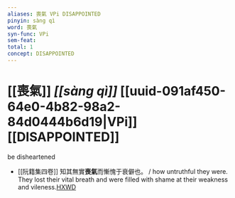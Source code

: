 ```yaml
---
aliases: 喪氣 VPi DISAPPOINTED
pinyin: sàng qì
word: 喪氣
syn-func: VPi
sem-feat: 
total: 1
concept: DISAPPOINTED 
---
```

# [[喪氣]] *[[sàng qì]]*  [[uuid-091af450-64e0-4b82-98a2-84d0444b6d19|VPi]] [[DISAPPOINTED]]
be disheartened
 - [[阮籍集四卷]] 知其無實**喪氣**而慚愧于衰僻也。 / how untruthful they were. They lost their vital breath and were filled with shame at their weakness and vileness.[HXWD](https://hxwd.org/textview.html?location=CH2b1558_CHANT_003-44a.9)